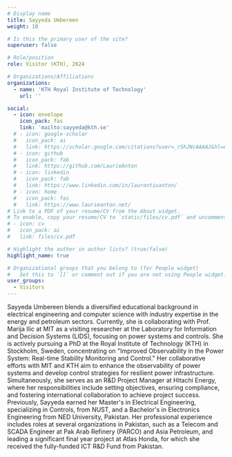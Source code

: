 ```yaml
---
# Display name
title: Sayyeda Umbereen
weight: 10

# Is this the primary user of the site?
superuser: false

# Role/position
role: Visitor (KTH), 2024

# Organizations/Affiliations
organizations:
  - name: 'KTH Royal Institute of Technology'
    url: ''

social:
  - icon: envelope
    icon_pack: fas
    link: 'mailto:sayyeda@kth.se'
  # - icon: google-scholar
  #   icon_pack: ai
  #   link: https://scholar.google.com/citations?user=_rShJNcAAAAJ&hl=en&oi=ao
  # - icon: github
  #   icon_pack: fab
  #   link: https://github.com/LaurieAnton
  # - icon: linkedin
  #   icon_pack: fab
  #   link: https://www.linkedin.com/in/laurentiuanton/
  # - icon: home
  #   icon_pack: fas
  #   link: https://www.laurieanton.net/
# Link to a PDF of your resume/CV from the About widget.
# To enable, copy your resume/CV to `static/files/cv.pdf` and uncomment the lines below.
# - icon: cv
#   icon_pack: ai
#   link: files/cv.pdf

# Highlight the author in author lists? (true/false)
highlight_name: true

# Organizational groups that you belong to (for People widget)
#   Set this to `[]` or comment out if you are not using People widget.
user_groups:
  - Visitors
---
```

Sayyeda Umbereen blends a diversified educational background in electrical engineering and computer science with industry expertise in the energy and petroleum sectors. Currently, she is collaborating with Prof. Marija Ilic at MIT as a visiting researcher at the Laboratory for Information and Decision Systems (LIDS), focusing on power systems and controls. She is actively pursuing a PhD at the Royal Institute of Technology (KTH) in Stockholm, Sweden, concentrating on "Improved Observability in the Power System: Real-time Stability Monitoring and Control." Her collaborative efforts with MIT and KTH aim to enhance the observability of power systems and develop control strategies for resilient power infrastructure. Simultaneously, she serves as an R&D Project Manager at Hitachi Energy, where her responsibilities include setting objectives, ensuring compliance, and fostering international collaboration to achieve project success. Previously, Sayyeda earned her Master's in Electrical Engineering, specializing in Controls, from NUST, and a Bachelor's in Electronics Engineering from NED University, Pakistan. Her professional experience includes roles at several organizations in Pakistan, such as a Telecom and SCADA Engineer at Pak Arab Refinery (PARCO) and Asia Petroleum, and leading a significant final year project at Atlas Honda, for which she received the fully-funded ICT R&D Fund from Pakistan.
